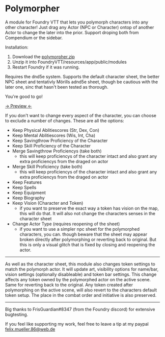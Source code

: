 # Polymorpher
A module for Foundry VTT that lets you polymorph characters into any other character!
Just drag any Actor (NPC or Character) ontop of another Actor to change the later into the prior. Support droping both from Compendium or the sidebar.

Installation:
1. Download the [polymorpher.zip](https://github.com/syl3r86/polymorpher/raw/master/polymorpher.zip)
2. Unzip it into FoundryVTT/resources/app/public/modules
3. Restart Foundry if it was running.

Requires the dnd5e system. Supports the default character sheet, the better NPC sheet and tentativly Mörills adnd5e sheet, though be cautious with the later one, sinc that hasn't been tested as thorough.

You're good to go!

[-> Preview <-](https://streamable.com/msm48)

If you don't want to change every aspect of the character, you can choose to exclude a number of changes. These are all the options:


- Keep Physical Ablitiescores (Str, Dex, Con)
- Keep Mental Ablitiescores (Wis, Int, Cha)
- Keep Savingthrow Proficiency of the Character
- Keep Skill Proficiency of the Character
- Merge Savingthrow Proficiencys (take both)
  - this will keep proficiencys of the character intact and also grant any extra proficiencys from the draged on actor
- Merge Skill Proficiency (take both)
  - this will keep proficiencys of the character intact and also grant any extra proficiencys from the draged on actor
- Keep Features
- Keep Spells
- Keep Equipment
- Keep Biography
- Keep Vision (Character and Token)
  - if you want to preserve the exact way a token has vision on the map, this will do that. It will also not change the characters senses in the character sheet
- Change Actor Type (requires reopening of the sheet)
  - if you want to use a simpler npc sheet for the polymorphed characters, you can. though beware that the sheet may appear broken directly after polymorphing or reverting back to original. But this is only a visual glitch that is fixed by closing and reopening the actor.

---

As well as the character sheet, this module also changes token settings to match the polymorph actor. It will update art, visibility options for name/bar, vision settings (optionally disableable) and token bar settings. This change affects any token owned by the polymorphed actor on the active scene. Same for reverting back to the original. Any token created after polymorphing on the active scene, will also revert to the characters default token setup. The place in the combat order and initiative is also preserved.

---

Big thanks to FrisGuardian#8347 (from the Foundry discord) for extensive bugtesting.

If you feel like supporting my work, feel free to leave a tip at my paypal felix.mueller.86@web.de

